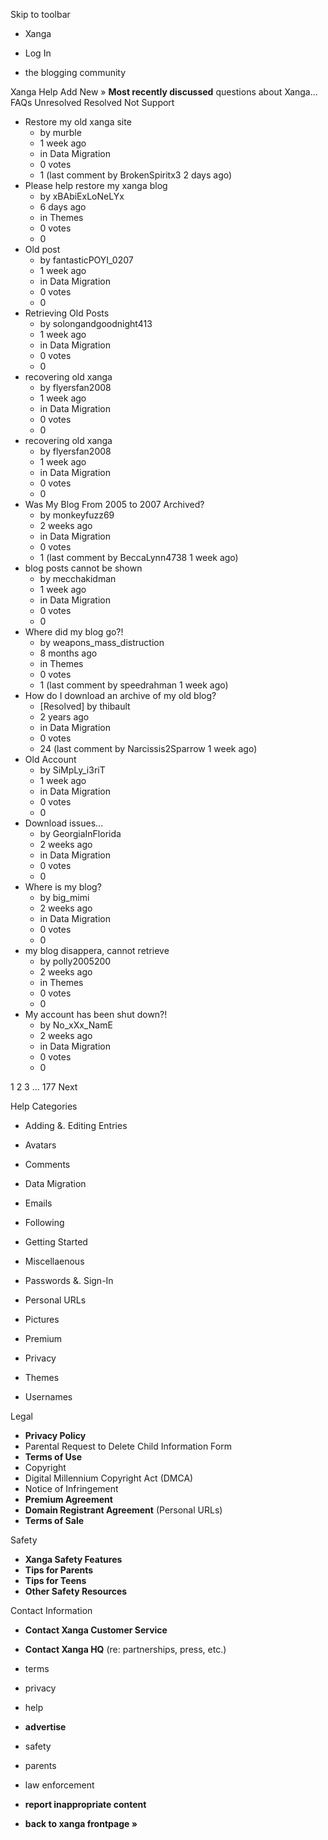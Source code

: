 Skip to toolbar

*   Xanga

*   Log In

*   the blogging community

Xanga Help Add New » **Most recently discussed** questions about Xanga… FAQs Unresolved Resolved Not Support

*   Restore my old xanga site
    *   by murble
    *   1 week ago
    *   in Data Migration
    *   0 votes
    *   1 (last comment by BrokenSpiritx3 2 days ago)
*   Please help restore my xanga blog
    *   by xBAbiExLoNeLYx
    *   6 days ago
    *   in Themes
    *   0 votes
    *   0
*   Old post
    *   by fantasticPOYI\_0207
    *   1 week ago
    *   in Data Migration
    *   0 votes
    *   0
*   Retrieving Old Posts
    *   by solongandgoodnight413
    *   1 week ago
    *   in Data Migration
    *   0 votes
    *   0
*   recovering old xanga
    *   by flyersfan2008
    *   1 week ago
    *   in Data Migration
    *   0 votes
    *   0
*   recovering old xanga
    *   by flyersfan2008
    *   1 week ago
    *   in Data Migration
    *   0 votes
    *   0
*   Was My Blog From 2005 to 2007 Archived?
    *   by monkeyfuzz69
    *   2 weeks ago
    *   in Data Migration
    *   0 votes
    *   1 (last comment by BeccaLynn4738 1 week ago)
*   blog posts cannot be shown
    *   by mecchakidman
    *   1 week ago
    *   in Data Migration
    *   0 votes
    *   0
*   Where did my blog go?!
    *   by weapons\_mass\_distruction
    *   8 months ago
    *   in Themes
    *   0 votes
    *   1 (last comment by speedrahman 1 week ago)
*   How do I download an archive of my old blog?
    *   \[Resolved\] by thibault
    *   2 years ago
    *   in Data Migration
    *   0 votes
    *   24 (last comment by Narcissis2Sparrow 1 week ago)
*   Old Account
    *   by SiMpLy\_i3riT
    *   1 week ago
    *   in Data Migration
    *   0 votes
    *   0
*   Download issues...
    *   by GeorgiaInFlorida
    *   2 weeks ago
    *   in Data Migration
    *   0 votes
    *   0
*   Where is my blog?
    *   by big\_mimi
    *   2 weeks ago
    *   in Data Migration
    *   0 votes
    *   0
*   my blog disappera, cannot retrieve
    *   by polly2005200
    *   2 weeks ago
    *   in Themes
    *   0 votes
    *   0
*   My account has been shut down?!
    *   by No\_xXx\_NamE
    *   2 weeks ago
    *   in Data Migration
    *   0 votes
    *   0

1 2 3 ... 177 Next

Help Categories

*   Adding &. Editing Entries
*   Avatars
*   Comments
*   Data Migration
*   Emails
*   Following
*   Getting Started
*   Miscellaenous

*   Passwords &. Sign-In
*   Personal URLs
*   Pictures
*   Premium
*   Privacy
*   Themes
*   Usernames

Legal

*   **Privacy Policy**
*   Parental Request to Delete Child Information Form
*   **Terms of Use**
*   Copyright
*   Digital Millennium Copyright Act (DMCA)
*   Notice of Infringement
*   **Premium Agreement**
*   **Domain Registrant Agreement** (Personal URLs)
*   **Terms of Sale**

Safety

*   **Xanga Safety Features**
*   **Tips for Parents**
*   **Tips for Teens**
*   **Other Safety Resources**

Contact Information

*   **Contact Xanga Customer Service**
*   **Contact Xanga HQ** (re: partnerships, press, etc.)

*   terms
*   privacy
*   help
*   **advertise**

*   safety
*   parents
*   law enforcement
*   **report inappropriate content**

*   **back to xanga frontpage »**